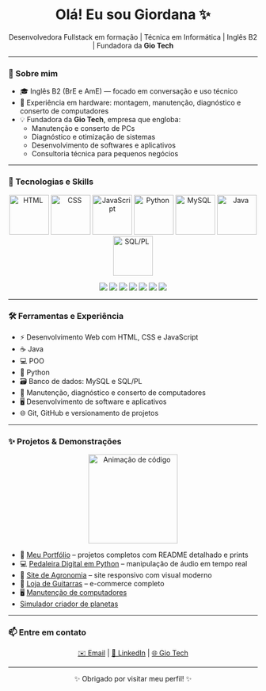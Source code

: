 <h1 align="center">Olá! Eu sou Giordana ✨</h1>

<p align="center">
  Desenvolvedora Fullstack em formação | Técnica em Informática | Inglês B2 | Fundadora da <b>Gio Tech</b>
</p>

---

### 🚀 Sobre mim


- 🎓 Inglês B2 (BrE e AmE) — focado em conversação e uso técnico    
- 🧰 Experiência em hardware: montagem, manutenção, diagnóstico e conserto de computadores  
- 💡 Fundadora da **Gio Tech**, empresa que engloba:
  - Manutenção e conserto de PCs  
  - Diagnóstico e otimização de sistemas  
  - Desenvolvimento de softwares e aplicativos  
  - Consultoria técnica para pequenos negócios  

---

### 🧠 Tecnologias e Skills

<p align="center">
  <img src="https://cdn.jsdelivr.net/gh/devicons/devicon/icons/html5/html5-original.svg" height="80" alt="HTML" />
  <img src="https://cdn.jsdelivr.net/gh/devicons/devicon/icons/css3/css3-original.svg" height="80" alt="CSS" />
  <img src="https://cdn.jsdelivr.net/gh/devicons/devicon/icons/javascript/javascript-original.svg" height="80" alt="JavaScript" />
  <img src="https://cdn.jsdelivr.net/gh/devicons/devicon/icons/python/python-original.svg" height="80" alt="Python" />
  <img src="https://cdn.jsdelivr.net/gh/devicons/devicon/icons/mysql/mysql-original.svg" height="80" alt="MySQL" />
  <img src="https://cdn.jsdelivr.net/gh/devicons/devicon/icons/java/java-original.svg" height="80" alt="Java" />
  <img src="https://cdn.jsdelivr.net/gh/devicons/devicon/icons/oracle/oracle-original.svg" height="80" alt="SQL/PL" />
</p>

<p align="center">
  <img src="https://img.shields.io/badge/HTML5-%23E34F26?style=for-the-badge&logo=html5&logoColor=white" />
  <img src="https://img.shields.io/badge/CSS3-%231572B6?style=for-the-badge&logo=css3&logoColor=white" />
  <img src="https://img.shields.io/badge/JavaScript-%23F7DF1E?style=for-the-badge&logo=javascript&logoColor=black" />
  <img src="https://img.shields.io/badge/Python-%233776AB?style=for-the-badge&logo=python&logoColor=white" />
  <img src="https://img.shields.io/badge/Java-%23007396?style=for-the-badge&logo=java&logoColor=white" />
  <img src="https://img.shields.io/badge/MySQL-%2300f?style=for-the-badge&logo=mysql&logoColor=white" />
  <img src="https://img.shields.io/badge/Oracle-%23f80000?style=for-the-badge&logo=oracle&logoColor=white" />
</p>

---

### 🛠️ Ferramentas e Experiência

- ⚡ Desenvolvimento Web com HTML, CSS e JavaScript  
- ☕ Java
- 💻 POO
- 🧩 Python
- 🗃️ Banco de dados: MySQL e SQL/PL  
- 🧰 Manutenção, diagnóstico e conserto de computadores  
- 🖥️ Desenvolvimento de software e aplicativos  
- 🌐 Git, GitHub e versionamento de projetos  

---

### ✨ Projetos & Demonstrações

<p align="center">
  <img src="https://user-images.githubusercontent.com/74038190/212284087-bbe7e430-757e-4901-90bf-4cd2ce3e1852.gif" height="180" alt="Animação de código"/>
</p>

- 📂 [Meu Portfólio](https://gio0000.github.io/portifolio-responsivo/?fbclid=PAZXh0bgNhZW0CMTEAAacf7kA8Byv-QbBxas87rDPn5ZS_ULUlwG868JF1fiIb211xYqpR4AGgp5AK0A_aem_jNRydJjUkYsRsOhPqKhoPQ) – projetos completos com README detalhado e prints  
- 💻 [Pedaleira Digital em Python](https://github.com/gio0000/Pedaleira-para-guitarra) – manipulação de áudio em tempo real  
- 🌱 [Site de Agronomia](https://github.com/gio0000/site-agroneg-cios) – site responsivo com visual moderno  
- 🎸 [Loja de Guitarras](https://github.com/gio0000/ecommerce-guitarras) – e-commerce completo
- 🖥️ [Manutenção de computadores](https://www.linkedin.com/posts/giordana-stumm-13786133a_projeto-integrador-activity-7335079937172779008-zHq5?utm_source=share&utm_medium=member_desktop&rcm=ACoAAFUzLXsBEgwMoF5ADCCX3xxZHtSqtf4yuQ0)
-    [Simulador criador de planetas](https://gio0000.github.io/Planetario/)
---

### 📫 Entre em contato

<p align="center">
  <a href="mailto:giordanastumm7@gmail.com">✉️ Email</a> | 
  <a href="https://www.linkedin.com/in/giordana-stumm-13786133a">💼 LinkedIn</a> | 
  <a href="https://www.instagram.com/gio__tech">🌐 Gio Tech</a>
</p>

---

<p align="center">
✨ Obrigado por visitar meu perfil! ✨
</p>
